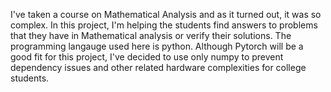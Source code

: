 I've taken a course on Mathematical Analysis and as it turned out, it was so complex.
In this project, I'm helping the students find answers to problems that they have in Mathematical analysis or verify their solutions.
The programming langauge used here is python.
Although Pytorch will be a good fit for this project, I've decided to use only numpy to prevent dependency issues and other related hardware complexities for college students.